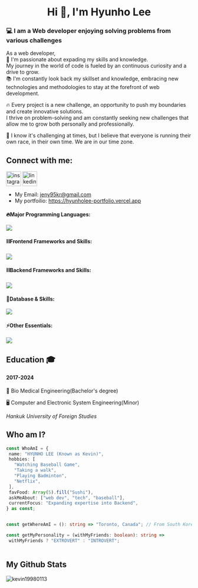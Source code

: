 <h1 align="center">Hi 👋, I'm Hyunho Lee </h1>
<h3 align="left">💻 I am a Web developer enjoying solving problems from various challenges</h3>

As a web developer,<br/>
🚀 I'm passionate about expading my skills and knowledge.<br/> My journey in the world of code is fueled by an continuous curiosity and a drive to grow.<br/> 
📚 I'm constantly look back my skillset and knowledge, embracing new technologies and methodologies to stay at the forefront of web development.

🔥 Every project is a new challenge, an opportunity to push my boundaries and create innovative solutions.<br /> I thrive on problem-solving and am constantly seeking new challenges that allow me to grow both personally and professionally.

🎯 I know it's challenging at times, but I believe that everyone is running their own race, in their own time. We are in our time zone.


## Connect with me:
<p align="left">
<a href="https://instagram.com/hyunho4259" target="_blank"><img align="center" src="https://raw.githubusercontent.com/rahuldkjain/github-profile-readme-generator/master/src/images/icons/Social/instagram.svg" alt="instagram" height="40" width="40" /></a>
<a href="https://www.linkedin.com/in/Hyunho-lee" target="_blank"><img align="center" src="https://images.rawpixel.com/image_png_800/czNmcy1wcml2YXRlL3Jhd3BpeGVsX2ltYWdlcy93ZWJzaXRlX2NvbnRlbnQvbHIvdjk4Mi1kNS0xMF8xLnBuZw.png" alt="linkedin" height="40" width="40" /></a>
</p>

- My Email: jeny95kr@gmail.com
- My portfoilio: https://hyunholee-portfolio.vercel.app

#### 🔥Major Programming Languages:

  <div align="left">
    <img src="https://skillicons.dev/icons?i=c,cpp,js,ts,py" />
  </div>

<!-- Libraries and Frameworks -->

#### ⛓️Frontend Frameworks and Skills:

  <div align="left">      
    <img src="https://skillicons.dev/icons?i=html,css,vite,react,nextjs,tailwind" />
  </div>

#### ⛓️Backend Frameworks and Skills:

  <div align="left">      
    <img src="https://skillicons.dev/icons?i=nodejs,express" />
  </div>
<!-- Databases -->

#### 🧵Database & Skills:

  <div align="left">      
    <img src="https://skillicons.dev/icons?i=postgres,mongodb,postman" />
  </div>

<!-- Tools and Technologies -->

#### ⚡️Other Essentials:

  <div align="left">      
    <img src="https://skillicons.dev/icons?i=github,jest,vitest,npm" />
  </div>
</div>


## Education 🎓
<h4 align="left">2017-2024</h3>
<p align="left">🧬 Bio Medical Engineering(Bachelor's degree)</p>
<p align="left">🖥️ Computer and Electronic System Engineering(Minor)</p>
<p align="left"><i>Hankuk University of Foreign Studies</i></p>


 ## Who am I?
 ```typescript
const WhoAmI = {
  name: "HYUNHO LEE (Known as Kevin)",
  hobbies: [
    "Watching Baseball Game",
    "Taking a walk",
    "Playing Badminton",
    "Netflix",
  ],
  favFood: Array(5).fill("Sushi"),
  askMeAbout: ["web dev", "tech", "baseball"],
  currentFocus: "Expanding expertise into Backend",
} as const;


const getWhereAmI = (): string => "Toronto, Canada"; // From South Korea

const getMyPersonality = (withMyFriends: boolean): string =>
  withMyFriends ? "EXTROVERT" : "INTROVERT";
	
 ```

## My Github Stats
<p><img align="center" src="https://github-readme-streak-stats.herokuapp.com/?user=kevin19980113&theme=highcontrast" alt="kevin19980113" /></p>


